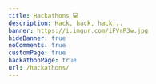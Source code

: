 ```yaml
---
title: Hackathons 💻
description: Hack, hack, hack...
banner: https://i.imgur.com/iFVrP3w.jpg
hideBanner: true
noComments: true
customPage: true
hackathonPage: true
url: /hackathons/
---
```

